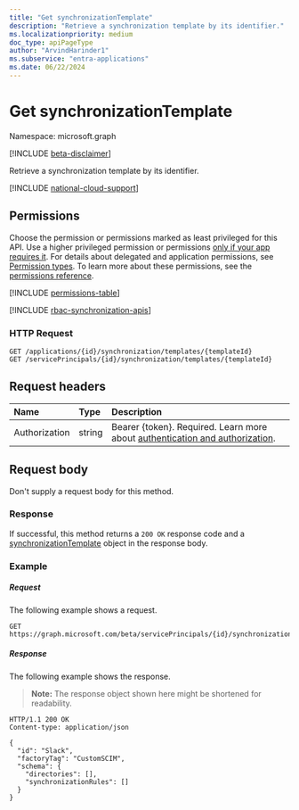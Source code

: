 ```yaml
---
title: "Get synchronizationTemplate"
description: "Retrieve a synchronization template by its identifier."
ms.localizationpriority: medium
doc_type: apiPageType
author: "ArvindHarinder1"
ms.subservice: "entra-applications"
ms.date: 06/22/2024
---
```


# Get synchronizationTemplate

Namespace: microsoft.graph

[!INCLUDE [beta-disclaimer](../../includes/beta-disclaimer.md)]

Retrieve a synchronization template by its identifier.

[!INCLUDE [national-cloud-support](../../includes/global-us.md)]

## Permissions
Choose the permission or permissions marked as least privileged for this API. Use a higher privileged permission or permissions [only if your app requires it](/graph/permissions-overview#best-practices-for-using-microsoft-graph-permissions). For details about delegated and application permissions, see [Permission types](/graph/permissions-overview#permission-types). To learn more about these permissions, see the [permissions reference](/graph/permissions-reference).

<!-- { "blockType": "permissions", "name": "synchronization_synchronizationtemplate_get" } -->
[!INCLUDE [permissions-table](../includes/permissions/synchronization-synchronizationtemplate-get-permissions.md)]

[!INCLUDE [rbac-synchronization-apis](../includes/rbac-for-apis/rbac-synchronization-apis.md)]

### HTTP Request

```http
GET /applications/{id}/synchronization/templates/{templateId}
GET /servicePrincipals/{id}/synchronization/templates/{templateId}
```

## Request headers

| Name           | Type    | Description|
|:---------------|:--------|:-----------|
| Authorization  | string  |Bearer {token}. Required. Learn more about [authentication and authorization](/graph/auth/auth-concepts).|

## Request body

Don't supply a request body for this method.

### Response

If successful, this method returns a `200 OK` response code and a [synchronizationTemplate](../resources/synchronization-synchronizationtemplate.md) object in the response body.

### Example

##### Request
The following example shows a request.

```http
GET https://graph.microsoft.com/beta/servicePrincipals/{id}/synchronization/templates/Slack
```

##### Response
The following example shows the response.
>**Note:** The response object shown here might be shortened for readability.

```http
HTTP/1.1 200 OK
Content-type: application/json

{
  "id": "Slack",
  "factoryTag": "CustomSCIM",
  "schema": {
    "directories": [],
    "synchronizationRules": []
  }
}
```


